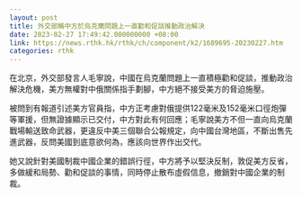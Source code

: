 ```yaml
---
layout: post
title: 外交部稱中方於烏克蘭問題上一直勸和促談推動政治解決
date: 2023-02-27 17:49:42.000000000 +08:00
link: https://news.rthk.hk/rthk/ch/component/k2/1689695-20230227.htm
categories: rthk
---
```


在北京，外交部發言人毛寧說，中國在烏克蘭問題上一直積極勸和促談，推動政治解決危機，美方無權對中俄關係指手劃腳，中方絕不接受美方的脅迫施壓。

被問到有報道引述美方官員指，中方正考慮對俄提供122毫米及152毫米口徑炮彈等軍援，但無證據顯示已交付，中方對此有何回應；毛寧說美方不但一直向烏克蘭戰場輸送致命武器，更違反中美三個聯合公報規定，向中國台灣地區，不斷出售先進武器，反問美國到底意欲何為，應該向世界作出交代。

她又說針對美國制裁中國企業的錯誤行徑，中方將予以堅決反制，敦促美方反省，多做緩和局勢、勸和促談的事情，同時停止散布虛假信息，撤銷對中國企業的制裁。
